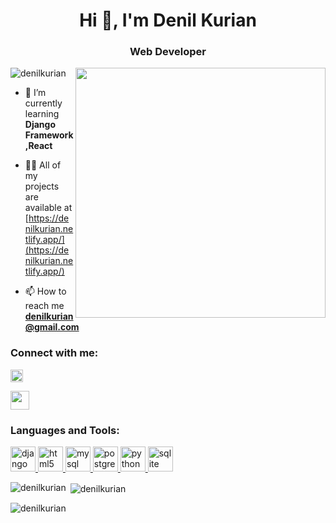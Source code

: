 <h1 align="center">Hi 👋, I'm Denil Kurian</h1>
<h3 align="center">Web Developer</h3>
<center><img align="right" width="400" src="https://cdn.dribbble.com/users/2057155/screenshots/4542166/laptop.gif"></center>

<p align="left"> <img src="https://komarev.com/ghpvc/?username=denilkurian&label=Profile%20views&color=0e75b6&style=flat" alt="denilkurian" /> </p>

- 🌱 I’m currently learning **Django Framework,React**

- 👨‍💻 All of my projects are available at [https://denilkurian.netlify.app/](https://denilkurian.netlify.app/)

- 📫 How to reach me **denilkurian@gmail.com**

<h3 align="left">Connect with me:</h3>
<p align="left">
<a href="https://www.linkedin.com/in/denil-kurian-7a992924a/"><img src="https://cdn-icons-png.flaticon.com/512/61/61109.png?w=360" width="20px"></a>

<a href="https://www.instagram.com/____denil__/"><img src="https://pbs.twimg.com/profile_images/1526231349354303489/3Bg-2ZsT_400x400.jpg" width="30px"></a>

<h3 align="left">Languages and Tools:</h3>
<p align="left"> <a href="https://www.djangoproject.com/" target="_blank" rel="noreferrer"> <img src="https://cdn.worldvectorlogo.com/logos/django.svg" alt="django" width="40" height="40"/> </a> <a href="https://www.w3.org/html/" target="_blank" rel="noreferrer"> <img src="https://cdn.pixabay.com/photo/2017/08/05/11/16/logo-2582748_1280.png" alt="html5" width="40" height="40"/> </a> <a href="https://www.mysql.com/" target="_blank" rel="noreferrer"> <img src="https://yt3.googleusercontent.com/ytc/AGIKgqNJxTuPRO4_zXZuUyfCz-sTL482_6R4w_zq6C9LBg=s900-c-k-c0x00ffffff-no-rj" alt="mysql" width="40" height="40"/> </a> <a href="https://www.postgresql.org" target="_blank" rel="noreferrer"> <img src="https://upload.wikimedia.org/wikipedia/commons/thumb/2/29/Postgresql_elephant.svg/1200px-Postgresql_elephant.svg.png" alt="postgresql" width="40" height="40"/> </a> <a href="https://www.python.org" target="_blank" rel="noreferrer"> <img src="https://upload.wikimedia.org/wikipedia/commons/thumb/c/c3/Python-logo-notext.svg/935px-Python-logo-notext.svg.png" alt="python" width="40" height="40"/> </a> <a href="https://www.sqlite.org/" target="_blank" rel="noreferrer"> <img src="https://www.vectorlogo.zone/logos/sqlite/sqlite-icon.svg" alt="sqlite" width="40" height="40"/> </a> </p>

<p><img align="left" src="https://github-readme-stats.vercel.app/api/top-langs?username=denilkurian&show_icons=true&locale=en&layout=compact" alt="denilkurian" /></p>

<p>&nbsp;<img align="center" src="https://github-readme-stats.vercel.app/api?username=denilkurian&show_icons=true&locale=en" alt="denilkurian" /></p>

<p><img align="center" src="https://github-readme-streak-stats.herokuapp.com/?user=denilkurian&" alt="denilkurian" /></p>
